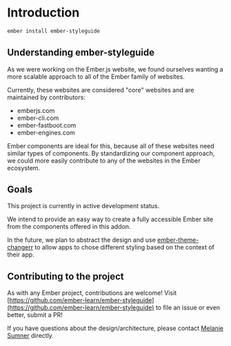 # Introduction

```sh
ember install ember-styleguide
```

## Understanding ember-styleguide

As we were working on the Ember.js website, we found ourselves wanting a more scalable approach to all of the Ember family of websites.

Currently, these websites are considered "core" websites and are maintained by contributors:

- emberjs.com
- ember-cli.com
- ember-fastboot.com
- ember-engines.com

Ember components are ideal for this, because all of these websites need similar types of components. By standardizing our component approach, we could more easily contribute to any of the websites in the Ember ecosystem.

## Goals

This project is currently in active development status.

We intend to provide an easy way to create a fully accessible Ember site from the components offered in this addon.

In the future, we plan to abstract the design and use [ember-theme-changerr](https://github.com/adopted-ember-addons/ember-theme-changerr) to allow apps to chose different styling based on the context of their app.

## Contributing to the project

As with any Ember project, contributions are welcome! Visit [https://github.com/ember-learn/ember-styleguide](https://github.com/ember-learn/ember-styleguide) to file an issue or even better, submit a PR!

If you have questions about the design/architecture, please contact [Melanie Sumner](mailto:melaniersumner@gmail.com) directly.